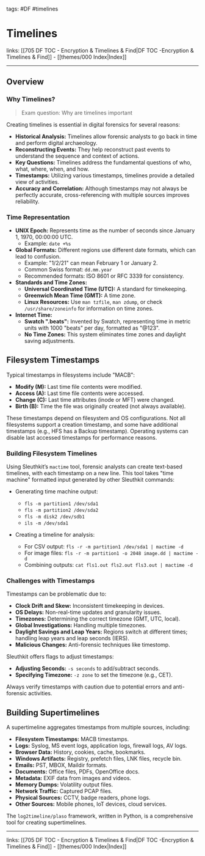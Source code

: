 tags: #DF #timelines
 
# Timelines

links: [[705 DF TOC - Encryption & Timelines & Find|DF TOC -Encryption & Timelines & Find]] - [[themes/000 Index|Index]]

---

## Overview

### Why Timelines?

> Exam question: Why are timelines important

Creating timelines is essential in digital forensics for several reasons:

- **Historical Analysis:** Timelines allow forensic analysts to go back in time and perform digital archaeology.
- **Reconstructing Events:** They help reconstruct past events to understand the sequence and context of actions.
- **Key Questions:** Timelines address the fundamental questions of who, what, where, when, and how.
- **Timestamps:** Utilizing various timestamps, timelines provide a detailed view of activities.
- **Accuracy and Correlation:** Although timestamps may not always be perfectly accurate, cross-referencing with multiple sources improves reliability.

### Time Representation

- **UNIX Epoch:** Represents time as the number of seconds since January 1, 1970, 00:00:00 UTC.
	- Example: `date +%s`
- **Global Formats:** Different regions use different date formats, which can lead to confusion.
	- Example: "1/2/21" can mean February 1 or January 2.
	- Common Swiss format: `dd.mm.year`
	- Recommended formats: ISO 8601 or RFC 3339 for consistency.
- **Standards and Time Zones:**
	- **Universal Coordinated Time (UTC):** A standard for timekeeping.
	- **Greenwich Mean Time (GMT):** A time zone.
	- **Linux Resources:** Use `man tzfile`, `man zdump`, or check `/usr/share/zoneinfo` for information on time zones.
- **Internet Time:**
	- **Swatch ".beats":** Invented by Swatch, representing time in metric units with 1000 "beats" per day, formatted as "@123".
	- **No Time Zones:** This system eliminates time zones and daylight saving adjustments.

## Filesystem Timestamps

Typical timestamps in filesystems include "MACB":

- **Modify (M):** Last time file contents were modified.
- **Access (A):** Last time file contents were accessed.
- **Change (C):** Last time attributes (inode or MFT) were changed.
- **Birth (B):** Time the file was originally created (not always available).

These timestamps depend on filesystem and OS configurations. Not all filesystems support a creation timestamp, and some have additional timestamps (e.g., HFS has a Backup timestamp). Operating systems can disable last accessed timestamps for performance reasons.

### Building Filesystem Timelines

Using Sleuthkit’s `mactime` tool, forensic analysts can create text-based timelines, with each timestamp on a new line. This tool takes "time machine" formatted input generated by other Sleuthkit commands:

- Generating time machine output:
	- `fls -m partition1 /dev/sda1`
	- `fls -m partition2 /dev/sda2`
	- `fls -m disk2 /dev/sdb1`
	- `ils -m /dev/sda1`
  
- Creating a timeline for analysis:
	- For CSV output: `fls -r -m partition1 /dev/sda1 | mactime -d`
	- For image files: `fls -r -m partition1 -o 2048 image.dd | mactime -d`
	- Combining outputs: `cat fls1.out fls2.out fls3.out | mactime -d`

### Challenges with Timestamps

Timestamps can be problematic due to:

- **Clock Drift and Skew:** Inconsistent timekeeping in devices.
- **OS Delays:** Non-real-time updates and granularity issues.
- **Timezones:** Determining the correct timezone (GMT, UTC, local).
- **Global Investigations:** Handling multiple timezones.
- **Daylight Savings and Leap Years:** Regions switch at different times; handling leap years and leap seconds (IERS).
- **Malicious Changes:** Anti-forensic techniques like timestomp.

Sleuthkit offers flags to adjust timestamps:

- **Adjusting Seconds:** `-s seconds` to add/subtract seconds.
- **Specifying Timezone:** `-z zone` to set the timezone (e.g., CET).

Always verify timestamps with caution due to potential errors and anti-forensic activities.

## Building Supertimelines

A supertimeline aggregates timestamps from multiple sources, including:

- **Filesystem Timestamps:** MACB timestamps.
- **Logs:** Syslog, MS event logs, application logs, firewall logs, AV logs.
- **Browser Data:** History, cookies, cache, bookmarks.
- **Windows Artifacts:** Registry, prefetch files, LNK files, recycle bin.
- **Emails:** PST, MBOX, Maildir formats.
- **Documents:** Office files, PDFs, OpenOffice docs.
- **Metadata:** EXIF data from images and videos.
- **Memory Dumps:** Volatility output files.
- **Network Traffic:** Captured PCAP files.
- **Physical Sources:** CCTV, badge readers, phone logs.
- **Other Sources:** Mobile phones, IoT devices, cloud services.

The `log2timeline/plaso` framework, written in Python, is a comprehensive tool for creating supertimelines.

---

links: [[705 DF TOC - Encryption & Timelines & Find|DF TOC -Encryption & Timelines & Find]] - [[themes/000 Index|Index]]